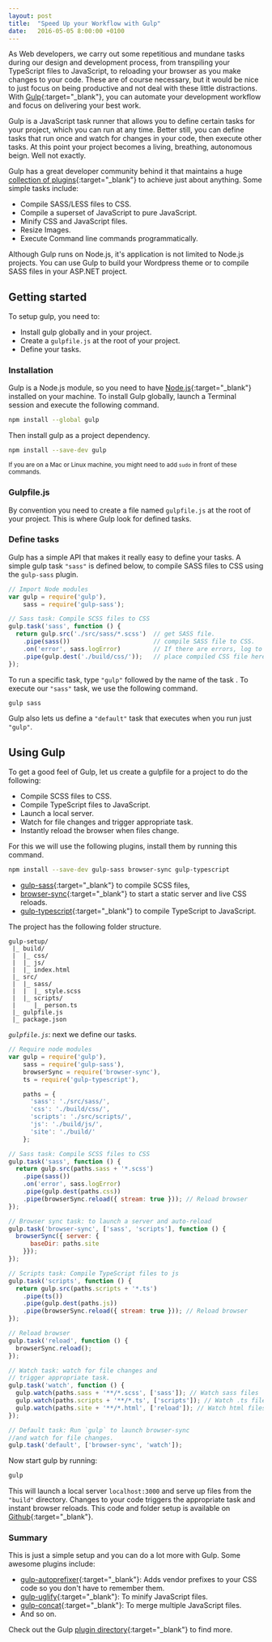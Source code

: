 ```yaml
---
layout: post
title:  "Speed Up your Workflow with Gulp"
date:   2016-05-05 8:00:00 +0100
---
```


As Web developers, we carry out some repetitious and mundane tasks during our design and development process, from transpiling your TypeScript files to JavaScript, to reloading your browser as you make changes to your code. These are of course necessary, but it would be nice to just focus on being productive and not deal with these little distractions. With [Gulp](http://gulpjs.com){:target="_blank"}, you can automate your development workflow and focus on delivering your best work.

Gulp is a JavaScript task runner that allows you to define certain tasks for your project, which you can run at any time. Better still, you can define tasks that run once and watch for changes in your code, then execute other tasks. At this point your project becomes a living, breathing, autonomous beign. Well not exactly.

Gulp has a great developer community behind it that maintains a huge [collection of plugins](http://gulpjs.com/plugins/){:target="_blank"} to achieve just about anything. Some simple tasks include:

- Compile SASS/LESS files to CSS.
- Compile a superset of JavaScript to pure JavaScript.
- Minify CSS and JavaScript files.
- Resize Images.
- Execute Command line commands programmatically.

Although Gulp runs on Node.js, it's application is not limited to Node.js projects. You can use Gulp to build your Wordpress theme or to compile SASS files in your ASP.NET project.


## Getting started

To setup gulp, you need to:

- Install gulp globally and in your project.
- Create a `gulpfile.js` at the root of your project.
- Define your tasks.

### Installation

Gulp is a Node.js module, so you need to have [Node.js](http://nodejs.org){:target="_blank"} installed on your machine.
To install Gulp globally, launch a Terminal session and execute the following command.

```bash
npm install --global gulp
```

Then install gulp as a project dependency.

```bash
npm install --save-dev gulp
```

<small>If you are on a Mac or Linux machine, you might need to add `sudo` in front of these commands.</small>

### Gulpfile.js

By convention you need to create a file named `gulpfile.js` at the root of your project. This is where Gulp look for defined tasks.

### Define tasks
Gulp has a simple API that makes it really easy to define your tasks. A simple gulp task `"sass"` is defined below, to compile SASS files to CSS using the `gulp-sass` plugin.

```javascript
// Import Node modules
var gulp = require('gulp'),
    sass = require('gulp-sass');

// Sass task: Compile SCSS files to CSS
gulp.task('sass', function () {
  return gulp.src('./src/sass/*.scss')  // get SASS file.
    .pipe(sass())                       // compile SASS file to CSS.
    .on('error', sass.logError)         // If there are errors, log to console.
    .pipe(gulp.dest('./build/css/'));   // place compiled CSS file here.
});
```

To run a specific task, type `"gulp"` followed by the name of the task . To execute our `"sass"` task, we use the following command.

```bash
gulp sass
```

Gulp also lets us define a `"default"` task that executes when you run just `"gulp"`.

## Using Gulp

To get a good feel of Gulp, let us create a gulpfile for a project to do the following:

- Compile SCSS files to CSS.
- Compile TypeScript files to JavaScript.
- Launch a local server.
- Watch for file changes and trigger appropriate task.
- Instantly reload the browser when files change.

For this we will use the following plugins, install them by running this command.

```bash
npm install --save-dev gulp-sass browser-sync gulp-typescript
```

- [gulp-sass](https://www.npmjs.com/package/gulp-sass){:target="_blank"} to compile SCSS files,
- [browser-sync](https://www.npmjs.com/package/browser-sync){:target="_blank"} to start a static server and live CSS reloads.
- [gulp-typescript](https://www.npmjs.com/package/gulp-typescript){:target="_blank"} to compile TypeScript to JavaScript.


The project has the following folder structure.

```
gulp-setup/
 |_ build/
 |  |_ css/
 |  |_ js/
 |  |_ index.html
 |_ src/
 |  |_ sass/
 |  |  |_ style.scss
 |  |_ scripts/
 |     |_ person.ts
 |_ gulpfile.js
 |_ package.json
```


_`gulpfile.js`_: next we define our tasks.

```javascript
// Require node modules
var gulp = require('gulp'),
    sass = require('gulp-sass'),
    browserSync = require('browser-sync'),
    ts = require('gulp-typescript'),

    paths = {
      'sass': './src/sass/',
      'css': './build/css/',
      'scripts': './src/scripts/',
      'js': './build/js/',
      'site': './build/'
    };

// Sass task: Compile SCSS files to CSS
gulp.task('sass', function () {
  return gulp.src(paths.sass + '*.scss')
    .pipe(sass())
    .on('error', sass.logError)
    .pipe(gulp.dest(paths.css))
    .pipe(browserSync.reload({ stream: true })); // Reload browser
});

// Browser sync task: to launch a server and auto-reload
gulp.task('browser-sync', ['sass', 'scripts'], function () {
  browserSync({ server: {
      baseDir: paths.site
    }});
});

// Scripts task: Compile TypeScript files to js
gulp.task('scripts', function () {
  return gulp.src(paths.scripts + '*.ts')
    .pipe(ts())
    .pipe(gulp.dest(paths.js))
    .pipe(browserSync.reload({ stream: true })); // Reload browser
});

// Reload browser
gulp.task('reload', function () {
  browserSync.reload();
});

// Watch task: watch for file changes and
// trigger appropriate task.
gulp.task('watch', function () {
  gulp.watch(paths.sass + '**/*.scss', ['sass']); // Watch sass files
  gulp.watch(paths.scripts + '**/*.ts', ['scripts']); // Watch .ts files
  gulp.watch(paths.site + '**/*.html', ['reload']); // Watch html files
});

// Default task: Run `gulp` to launch browser-sync
//and watch for file changes.
gulp.task('default', ['browser-sync', 'watch']);

```

Now start gulp by running:

```bash
gulp
```

This will launch a local server `localhost:3000` and serve up files from the `"build"` directory. Changes to your code triggers the appropriate task and instant browser reloads. This code and folder setup is available on [Github](http://github.com/azemoh/gulp-setup){:target="_blank"}.

### Summary

This is just a simple setup and you can do a lot more with Gulp. Some awesome plugins include:

- [gulp-autoprefixer](https://www.npmjs.com/package/gulp-autoprefixer){:target="_blank"}: Adds vendor prefixes to your CSS code so you don't have to remember them.
- [gulp-uglify](https://www.npmjs.com/package/gulp-uglify){:target="_blank"}: To minify JavaScript files.
- [gulp-concat](https://www.npmjs.com/package/gulp-concat){:target="_blank"}: To merge multiple JavaScript files.
- And so on.

Check out the Gulp [plugin directory](http://gulpjs.com/plugins/){:target="_blank"} to find more.